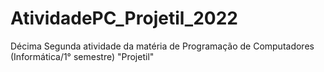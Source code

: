 # AtividadePC_Projetil_2022
Décima Segunda atividade da matéria de Programação de Computadores (Informática/1° semestre) "Projetil"
